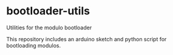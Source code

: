 # bootloader-utils
Utilities for the modulo bootloader

This repository includes an arduino sketch and python script for bootloading modulos.
